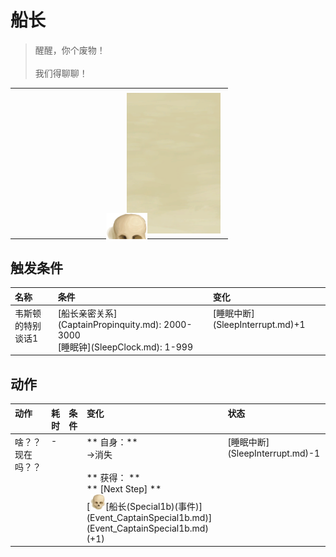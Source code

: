 # 船长  
> 醒醒，你个废物！<br><br>我们得聊聊！  
  
<table class="table table-bordered" data-toggle="table"  data-show-header="false"><thead style="display:none"><tr ><th  style="width:50%;text-align:left;vertical-align:top;"  data-sortable="true"  >title</th><th  style="width:50%;text-align:left;vertical-align:top;"  ></th></tr></thead><tr ><td  style="width:50%;text-align:left;vertical-align:top;"  ></td><td  style="width:50%;text-align:left;vertical-align:top;"  ><div style="float:right; margin:5px"><div class="gamecard" style="width:150px; height:225px;"><a href="Event_CaptainSpecial1a.md" style="color:black"><img class="bg" decoding="async" src="../wiki/Sprite/BG_SandFront.png" href="a.md" style="max-width:150px;max-height:225px;"><img decoding="async" src="../wiki/Sprite/Skull.png" class="cardimage" style="transform: translate(-50%, -50%) scale(0.4398826979472141);"><span style="font-size: 25px;">船长</span></a></div></div></td></tr></tbody></table>  
  
## 触发条件  
<table class="table table-bordered" data-toggle="table"  ><thead style=""><tr ><th  style="text-align:left;vertical-align:top;"  >名称</th><th  style="text-align:left;vertical-align:top;"  >条件</th><th  style="text-align:left;vertical-align:top;"  >变化</th></tr></thead><tr ><td  style="text-align:left;vertical-align:top;"  >韦斯顿的特别谈话1</td><td  style="text-align:left;vertical-align:top;"  >[船长亲密关系](CaptainPropinquity.md): 2000-3000<br>[睡眠钟](SleepClock.md): 1-999</td><td  style="text-align:left;vertical-align:top;"  >[睡眠中断](SleepInterrupt.md)+1</td></tr></tbody></table>  
  
## 动作  
<table class="table table-bordered" data-toggle="table"  ><thead style=""><tr ><th  style="text-align:left;vertical-align:top;"  >动作</th><th  style="text-align:left;vertical-align:top;"  data-sortable="true"  >耗时</th><th  style="text-align:left;vertical-align:top;"  data-sortable="true"  >条件</th><th  style="text-align:left;vertical-align:top;"  >变化</th><th  style="text-align:left;vertical-align:top;"  >状态</th></tr></thead><tr ><td  style="text-align:left;vertical-align:top;"  >啥？？现在吗？？<br></td><td  style="text-align:left;vertical-align:top;"  >-</td><td  style="text-align:left;vertical-align:top;"  ></td><td  style="text-align:left;vertical-align:top;"  >** 自身：**<br>→消失<br><br>** 获得： **<br>** [Next Step]  **<br>  [<div style="width:25px;display:inline-block;text-align:center"><img decoding="async" src="../wiki/Sprite/Skull.png" href="a.md" style="max-width:25px;max-height:25px;"></div>[船长(Special1b)(事件)](Event_CaptainSpecial1b.md)](Event_CaptainSpecial1b.md)(+1)<br></td><td  style="text-align:left;vertical-align:top;"  >[睡眠中断](SleepInterrupt.md)-1</td></tr></tbody></table>  
  


<script>document.title="船长 - 卡牌生存百科 Card Survival Wiki";</script>